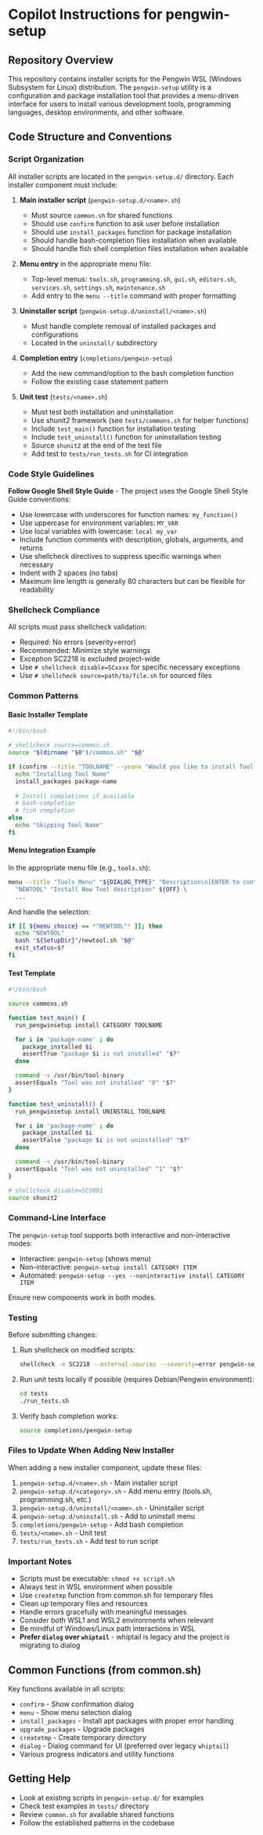 # Copilot Instructions for pengwin-setup

## Repository Overview

This repository contains installer scripts for the Pengwin WSL (Windows Subsystem for Linux) distribution. The `pengwin-setup` utility is a configuration and package installation tool that provides a menu-driven interface for users to install various development tools, programming languages, desktop environments, and other software.

## Code Structure and Conventions

### Script Organization

All installer scripts are located in the `pengwin-setup.d/` directory. Each installer component must include:

1. **Main installer script** (`pengwin-setup.d/<name>.sh`)
   - Must source `common.sh` for shared functions
   - Should use `confirm` function to ask user before installation
   - Should use `install_packages` function for package installation
   - Should handle bash-completion files installation when available
   - Should handle fish shell completion files installation when available

2. **Menu entry** in the appropriate menu file:
   - Top-level menus: `tools.sh`, `programming.sh`, `gui.sh`, `editors.sh`, `services.sh`, `settings.sh`, `maintenance.sh`
   - Add entry to the `menu --title` command with proper formatting

3. **Uninstaller script** (`pengwin-setup.d/uninstall/<name>.sh`)
   - Must handle complete removal of installed packages and configurations
   - Located in the `uninstall/` subdirectory

4. **Completion entry** (`completions/pengwin-setup`)
   - Add the new command/option to the bash completion function
   - Follow the existing case statement pattern

5. **Unit test** (`tests/<name>.sh`)
   - Must test both installation and uninstallation
   - Use shunit2 framework (see `tests/commons.sh` for helper functions)
   - Include `test_main()` function for installation testing
   - Include `test_uninstall()` function for uninstallation testing
   - Source `shunit2` at the end of the test file
   - Add test to `tests/run_tests.sh` for CI integration

### Code Style Guidelines

**Follow Google Shell Style Guide** - The project uses the Google Shell Style Guide conventions:

- Use lowercase with underscores for function names: `my_function()`
- Use uppercase for environment variables: `MY_VAR`
- Use local variables with lowercase: `local my_var`
- Include function comments with description, globals, arguments, and returns
- Use shellcheck directives to suppress specific warnings when necessary
- Indent with 2 spaces (no tabs)
- Maximum line length is generally 80 characters but can be flexible for readability

### Shellcheck Compliance

All scripts must pass shellcheck validation:
- Required: No errors (severity=error)
- Recommended: Minimize style warnings
- Exception SC2218 is excluded project-wide
- Use `# shellcheck disable=SCxxxx` for specific necessary exceptions
- Use `# shellcheck source=path/to/file.sh` for sourced files

### Common Patterns

#### Basic Installer Template

```bash
#!/bin/bash

# shellcheck source=common.sh
source "$(dirname "$0")/common.sh" "$@"

if (confirm --title "TOOLNAME" --yesno "Would you like to install Tool Name?" 8 55); then
  echo "Installing Tool Name"
  install_packages package-name
  
  # Install completions if available
  # bash-completion
  # fish completion
else
  echo "Skipping Tool Name"
fi
```

#### Menu Integration Example

In the appropriate menu file (e.g., `tools.sh`):

```bash
menu --title "Tools Menu" "${DIALOG_TYPE}" "Description\n[ENTER to confirm]:" 14 87 5 \
  "NEWTOOL" "Install New Tool description" ${OFF} \
  ...
```

And handle the selection:

```bash
if [[ ${menu_choice} == *"NEWTOOL"* ]]; then
  echo "NEWTOOL"
  bash "${SetupDir}"/newtool.sh "$@"
  exit_status=$?
fi
```

#### Test Template

```bash
#!/bin/bash

source commons.sh

function test_main() {
  run_pengwinsetup install CATEGORY TOOLNAME

  for i in 'package-name' ; do
    package_installed $i
    assertTrue "package $i is not installed" "$?"
  done

  command -v /usr/bin/tool-binary
  assertEquals "Tool was not installed" "0" "$?"
}

function test_uninstall() {
  run_pengwinsetup install UNINSTALL TOOLNAME

  for i in 'package-name' ; do
    package_installed $i
    assertFalse "package $i is not uninstalled" "$?"
  done

  command -v /usr/bin/tool-binary
  assertEquals "Tool was not uninstalled" "1" "$?"
}

# shellcheck disable=SC1091
source shunit2
```

### Command-Line Interface

The `pengwin-setup` tool supports both interactive and non-interactive modes:

- Interactive: `pengwin-setup` (shows menu)
- Non-interactive: `pengwin-setup install CATEGORY ITEM`
- Automated: `pengwin-setup --yes --noninteractive install CATEGORY ITEM`

Ensure new components work in both modes.

### Testing

Before submitting changes:

1. Run shellcheck on modified scripts:
   ```bash
   shellcheck -e SC2218 --external-sources --severity=error pengwin-setup.d/yourscript.sh
   ```

2. Run unit tests locally if possible (requires Debian/Pengwin environment):
   ```bash
   cd tests
   ./run_tests.sh
   ```

3. Verify bash completion works:
   ```bash
   source completions/pengwin-setup
   ```

### Files to Update When Adding New Installer

When adding a new installer component, update these files:

1. `pengwin-setup.d/<name>.sh` - Main installer script
2. `pengwin-setup.d/<category>.sh` - Add menu entry (tools.sh, programming.sh, etc.)
3. `pengwin-setup.d/uninstall/<name>.sh` - Uninstaller script  
4. `pengwin-setup.d/uninstall.sh` - Add to uninstall menu
5. `completions/pengwin-setup` - Add bash completion
6. `tests/<name>.sh` - Unit test
7. `tests/run_tests.sh` - Add test to run script

### Important Notes

- Scripts must be executable: `chmod +x script.sh`
- Always test in WSL environment when possible
- Use `createtmp` function from common.sh for temporary files
- Clean up temporary files and resources
- Handle errors gracefully with meaningful messages
- Consider both WSL1 and WSL2 environments when relevant
- Be mindful of Windows/Linux path interactions in WSL
- **Prefer `dialog` over `whiptail`** - whiptail is legacy and the project is migrating to dialog

## Common Functions (from common.sh)

Key functions available in all scripts:

- `confirm` - Show confirmation dialog
- `menu` - Show menu selection dialog
- `install_packages` - Install apt packages with proper error handling
- `upgrade_packages` - Upgrade packages
- `createtmp` - Create temporary directory
- `dialog` - Dialog command for UI (preferred over legacy `whiptail`)
- Various progress indicators and utility functions

## Getting Help

- Look at existing scripts in `pengwin-setup.d/` for examples
- Check test examples in `tests/` directory
- Review `common.sh` for available shared functions
- Follow the established patterns in the codebase
